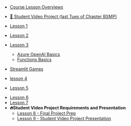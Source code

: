 
* [Course Lesson Overviews](lessons/lesson_summary.md)
* [🚀 Student Video Project (last Tues of Chapter BSMP)](/lessons/student_video_project/final_projects.md)  

* [Lesson 1](/lessons/lesson1/lesson1.md)

* [Lesson 2](/lessons/lesson2/lesson2.md)
  
* [Lesson 3](/lessons/lesson3/lesson3.md)
  * [Azure OpenAI Basics](lessons/lesson3/azure_openai_basics.md)
  * [Functions Basics](lessons/lesson3/python_functions_basics.md)
* [Streamlit Games](lessons/lesson3/streamlitgames.md)
* [lesson 4](/lessons/lesson4/lesson4.md)
<!--* [Lesson 4](/lessons/lesson4/lesson4_early.md)
  * [lesson 4](/lessons/lesson4/lesson4.md) -->
* [Lesson 5](/lessons/lesson5/lesson5_early.md)
<!--  * [⚠️ lesson 5 - in class](lessons/lesson5/lesson5.md) -->
* [Lesson 6](/lessons/lesson6/lesson6_early.md)
* [Lesson 7](/lessons/lesson7/lesson7_early.md)
* **🔥Student Video Project Requirements and Presentation**
  * [Lesson 8 - Final Project Prep](/lessons/student_video_project/README_early.md)
  * [Lesson 9 - Student Video Project Presentation](/lessons/student_video_project/final_projects.md)

